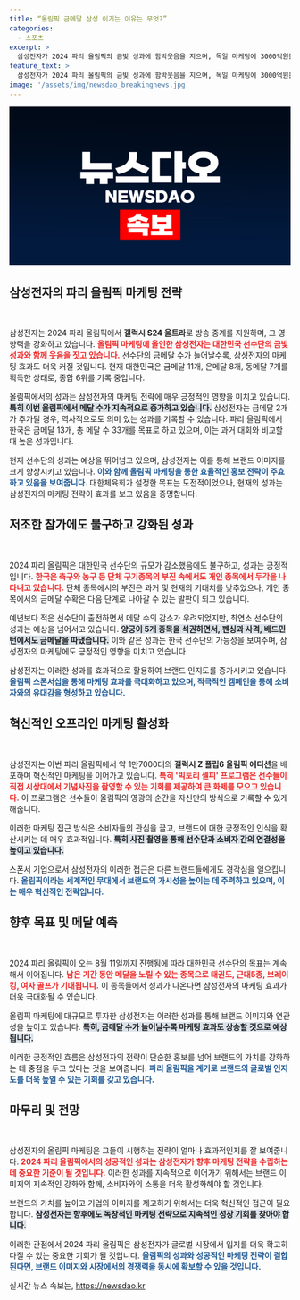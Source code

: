 ```yaml
---
title: “올림픽 금메달 삼성 이기는 이유는 무엇?”
categories:
  - 스포츠
excerpt: >
  삼성전자가 2024 파리 올림픽의 금빛 성과에 함박웃음을 지으며, 독일 마케팅에 3000억원을 투자했다. 빅토리 셀피로 화제의 중심에 서고 있는 이번 올림픽, 한국 선수단의 연일 메달 소식은 기대를 뛰어넘어.
feature_text: >
  삼성전자가 2024 파리 올림픽의 금빛 성과에 함박웃음을 지으며, 독일 마케팅에 3000억원을 투자했다. 빅토리 셀피로 화제의 중심에 서고 있는 이번 올림픽, 한국 선수단의 연일 메달 소식은 기대를 뛰어넘어.
image: '/assets/img/newsdao_breakingnews.jpg'
---
```


<p><img src="/assets/img/newsdao_breakingnews.jpg" alt="firstkoreanews 속보" /></p>

<h2 data-ke-size="size26">삼성전자의 파리 올림픽 마케팅 전략</h2>

<p data-ke-size="size16">&nbsp;</p>

<p>삼성전자는 2024 파리 올림픽에서 <strong>갤럭시 S24 울트라</strong>로 방송 중계를 지원하며, 그 영향력을 강화하고 있습니다. <b><span style="color: #ee2323;">올림픽 마케팅에 올인한 삼성전자는 대한민국 선수단의 금빛 성과와 함께 웃음을 짓고 있습니다.</span></b> 선수단의 금메달 수가 늘어날수록, 삼성전자의 마케팅 효과도 더욱 커질 것입니다. 현재 대한민국은 금메달 11개, 은메달 8개, 동메달 7개를 획득한 상태로, 종합 6위를 기록 중입니다.</p>

<p>올림픽에서의 성과는 삼성전자의 마케팅 전략에 매우 긍정적인 영향을 미치고 있습니다. <b><span style="background-color: #21538527;">특히 이번 올림픽에서 메달 수가 지속적으로 증가하고 있습니다.</span></b> 삼성전자는 금메달 2개가 추가될 경우, 역사적으로도 의미 있는 성과를 기록할 수 있습니다. 파리 올림픽에서 한국은 금메달 13개, 총 메달 수 33개를 목표로 하고 있으며, 이는 과거 대회와 비교할 때 높은 성과입니다.</p>

<p>현재 선수단의 성과는 예상을 뛰어넘고 있으며, 삼성전자는 이를 통해 브랜드 이미지를 크게 향상시키고 있습니다. <b><span style="color: #1a5490;">이와 함께 올림픽 마케팅을 통한 효율적인 홍보 전략이 주효하고 있음을 보여줍니다.</span></b> 대한체육회가 설정한 목표는 도전적이었으나, 현재의 성과는 삼성전자의 마케팅 전략이 효과를 보고 있음을 증명합니다.</p>

<h2 data-ke-size="size26">저조한 참가에도 불구하고 강화된 성과</h2>

<p data-ke-size="size16">&nbsp;</p>

<p>2024 파리 올림픽은 대한민국 선수단의 규모가 감소했음에도 불구하고, 성과는 긍정적입니다. <b><span style="color: #ee2323;">한국은 축구와 농구 등 단체 구기종목의 부진 속에서도 개인 종목에서 두각을 나타내고 있습니다.</span></b> 단체 종목에서의 부진은 과거 및 현재의 기대치를 낮추었으나, 개인 종목에서의 금메달 수확은 다음 단계로 나아갈 수 있는 발판이 되고 있습니다.</p>

<p>예년보다 적은 선수단이 출전하면서 메달 수의 감소가 우려되었지만, 최연소 선수단의 성과는 예상을 넘어서고 있습니다. <b><span style="background-color: #21538527;">양궁이 5개 종목을 석권하면서, 펜싱과 사격, 배드민턴에서도 금메달을 따냈습니다.</span></b> 이와 같은 성과는 한국 선수단의 가능성을 보여주며, 삼성전자의 마케팅에도 긍정적인 영향을 미치고 있습니다.</p>

<p>삼성전자는 이러한 성과를 효과적으로 활용하여 브랜드 인지도를 증가시키고 있습니다. <b><span style="color: #1a5490;">올림픽 스폰서십을 통해 마케팅 효과를 극대화하고 있으며, 적극적인 캠페인을 통해 소비자와의 유대감을 형성하고 있습니다.</span></b></p>

<h2 data-ke-size="size26">혁신적인 오프라인 마케팅 활성화</h2>

<p data-ke-size="size16">&nbsp;</p>

<p>삼성전자는 이번 파리 올림픽에서 약 1만7000대의 <strong>갤럭시 Z 플립6 올림픽 에디션</strong>을 배포하며 혁신적인 마케팅을 이어가고 있습니다. <b><span style="color: #ee2323;">특히 '빅토리 셀피' 프로그램은 선수들이 직접 시상대에서 기념사진을 촬영할 수 있는 기회를 제공하여 큰 화제를 모으고 있습니다.</span></b> 이 프로그램은 선수들이 올림픽의 영광의 순간을 자신만의 방식으로 기록할 수 있게 해줍니다.</p>

<p>이러한 마케팅 접근 방식은 소비자들의 관심을 끌고, 브랜드에 대한 긍정적인 인식을 확산시키는 데 매우 효과적입니다. <b><span style="background-color: #21538527;"> 특히 사진 촬영을 통해 선수단과 소비자 간의 연결성을 높이고 있습니다.</span></b></p>

<p>스폰서 기업으로서 삼성전자의 이러한 접근은 다른 브랜드들에게도 경각심을 일으킵니다. <b><span style="color: #1a5490;">올림픽이라는 세계적인 무대에서 브랜드의 가시성을 높이는 데 주력하고 있으며, 이는 매우 혁신적인 전략입니다.</span></b></p>

<h2 data-ke-size="size26">향후 목표 및 메달 예측</h2>

<p data-ke-size="size16">&nbsp;</p>

<p>2024 파리 올림픽이 오는 8월 11일까지 진행됨에 따라 대한민국 선수단의 목표는 계속해서 이어집니다. <b><span style="color: #ee2323;">남은 기간 동안 메달을 노릴 수 있는 종목으로 태권도, 근대5종, 브레이킹, 여자 골프가 기대됩니다.</span></b> 이 종목들에서 성과가 나온다면 삼성전자의 마케팅 효과가 더욱 극대화될 수 있습니다.</p>

<p>올림픽 마케팅에 대규모로 투자한 삼성전자는 이러한 성과를 통해 브랜드 이미지와 연관성을 높이고 있습니다. <b><span style="background-color: #21538527;">특히, 금메달 수가 늘어날수록 마케팅 효과도 상승할 것으로 예상됩니다.</span></b></p>

<p>이러한 긍정적인 흐름은 삼성전자의 전략이 단순한 홍보를 넘어 브랜드의 가치를 강화하는 데 중점을 두고 있다는 것을 보여줍니다. <b><span style="color: #1a5490;">파리 올림픽을 계기로 브랜드의 글로벌 인지도를 더욱 높일 수 있는 기회를 갖고 있습니다.</span></b></p>

<h2 data-ke-size="size26">마무리 및 전망</h2>

<p data-ke-size="size16">&nbsp;</p>

<p>삼성전자의 올림픽 마케팅은 그들이 시행하는 전략이 얼마나 효과적인지를 잘 보여줍니다. <b><span style="color: #ee2323;">2024 파리 올림픽에서의 성공적인 성과는 삼성전자가 향후 마케팅 전략을 수립하는 데 중요한 기준이 될 것입니다.</span></b> 이러한 성과를 지속적으로 이어가기 위해서는 브랜드 이미지의 지속적인 강화와 함께, 소비자와의 소통을 더욱 활성화해야 할 것입니다.</p>

<p>브랜드의 가치를 높이고 기업의 이미지를 제고하기 위해서는 더욱 혁신적인 접근이 필요합니다. <b><span style="background-color: #21538527;">삼성전자는 향후에도 독창적인 마케팅 전략으로 지속적인 성장 기회를 찾아야 합니다.</span></b></p>

<p>이러한 관점에서 2024 파리 올림픽은 삼성전자가 글로벌 시장에서 입지를 더욱 확고히 다질 수 있는 중요한 기회가 될 것입니다. <b><span style="color: #1a5490;">올림픽의 성과와 성공적인 마케팅 전략이 결합된다면, 브랜드 이미지와 시장에서의 경쟁력을 동시에 확보할 수 있을 것입니다.</span></b></p>
실시간 뉴스 속보는, <a href="https://newsdao.kr" rel="dofollow">https://newsdao.kr</a>


